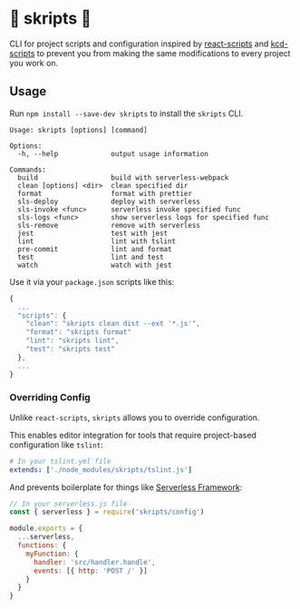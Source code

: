 # 📜 skripts 📜

CLI for project scripts and configuration inspired by [react-scripts](https://github.com/facebook/create-react-app/tree/master/packages/react-scripts) and [kcd-scripts](https://github.com/kentcdodds/kcd-scripts) to prevent you from making the same modifications to every project you work on.

## Usage

Run `npm install --save-dev skripts` to install the `skripts` CLI.

```
Usage: skripts [options] [command]

Options:
  -h, --help             output usage information

Commands:
  build                  build with serverless-webpack
  clean [options] <dir>  clean specified dir
  format                 format with prettier
  sls-deploy             deploy with serverless
  sls-invoke <func>      serverless invoke specified func
  sls-logs <func>        show serverless logs for specified func
  sls-remove             remove with serverless
  jest                   test with jest
  lint                   lint with tslint
  pre-commit             lint and format
  test                   lint and test
  watch                  watch with jest
```

Use it via your `package.json` scripts like this:

```javascript
{
  ...
  "scripts": {
    "clean": "skripts clean dist --ext '*.js'",
    "format": "skripts format"
    "lint": "skripts lint",
    "test": "skripts test"
  },
  ...
}
```

### Overriding Config

Unlike `react-scripts`, `skripts` allows you to override configuration.

This enables editor integration for tools that require project-based configuration like `tslint`:

```yaml
# In your tslint.yml file
extends: ['./node_modules/skripts/tslint.js']
```

And prevents boilerplate for things like [Serverless Framework](https://serverless.com/):

```javascript
// In your serverless.js file
const { serverless } = require('skripts/config')

module.exports = {
  ...serverless,
  functions: {
    myFunction: {
      handler: 'src/handler.handle',
      events: [{ http: 'POST /' }]
    }
  }
}
```
